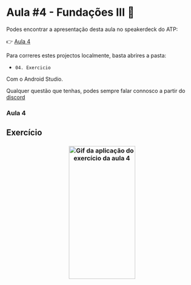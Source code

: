 # Aula #4 - Fundações III 💪

Podes encontrar a apresentação desta aula no speakerdeck do ATP:

👉 [Aula 4](https://speakerdeck.com/atp/android-training-program-portugal-aula-4/)


Para correres estes projectos localmente, basta abrires a pasta:
- `04. Exercicio`

Com o Android Studio.


Qualquer questão que tenhas, podes sempre falar connosco a partir do [discord](https://bit.ly/atp2020-discord)

### Aula 4

## Exercício

<h3 align="center">
  <img src="imagens/ex1.gif" alt="Gif da aplicação do exercício da aula 4" width="175" height="350" />
</h3>


